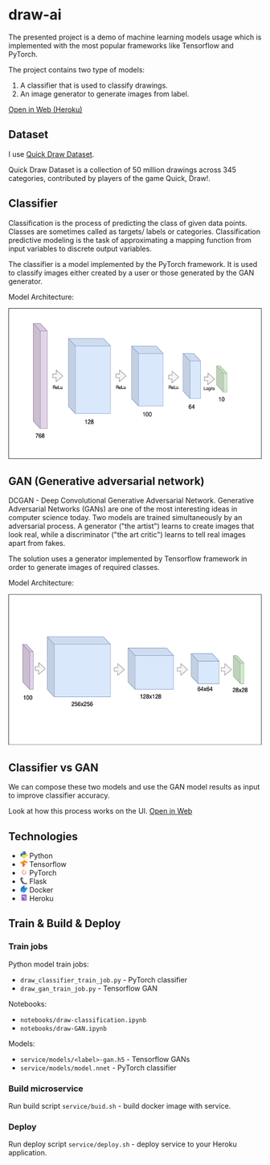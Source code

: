 # draw-ai
The presented project is a demo of machine learning models usage 
which is implemented with the most popular frameworks like Tensorflow and PyTorch.

The project contains two type of models:
1) A classifier that is used to classify drawings.
2) An image generator to generate images from label.

[Open in Web (Heroku)](https://draw-ai-alexkbit.herokuapp.com)

## Dataset
I use [Quick Draw Dataset](https://github.com/googlecreativelab/quickdraw-dataset).

Quick Draw Dataset is a collection of 50 million drawings across 345 categories, contributed by players of the game Quick, Draw!.


## Classifier
Classification is the process of predicting the class of given data points.
Classes are sometimes called as targets/ labels or categories.
Classification predictive modeling is the task of approximating a mapping function from input variables to discrete output variables.

The classifier is a model implemented by the PyTorch framework. 
It is used to classify images either created by a user or those generated by the GAN generator.

Model Architecture:

<img src="assets/classifier-arch.png" width="540" height="300px"/>

## GAN (Generative adversarial network)
DCGAN - Deep Convolutional Generative Adversarial Network.
Generative Adversarial Networks (GANs) are one of the most interesting ideas in computer science today.
Two models are trained simultaneously by an adversarial process.
A generator ("the artist") learns to create images that look real, while a discriminator ("the art critic") learns to tell real images apart from fakes.

The solution uses a generator implemented by Tensorflow framework in order to generate images of required classes.

Model Architecture:

<img src="assets/gan-arch.png" width="540" height="300px"/>

## Classifier vs GAN
We can compose these two models and use the GAN model results as input to improve classifier accuracy.

Look at how this process works on the UI.
[Open in Web](https://draw-ai-alexkbit.herokuapp.com/fight)

## Technologies
* <img src="assets/logo/python.png" width="14px" height="14px"/> Python 
* <img src="assets/logo/tensorflow.png" width="14px" height="14px"/> Tensorflow
* <img src="assets/logo/pytorch.png" width="14px" height="14px"/> PyTorch
* <img src="assets/logo/flask.png" width="14px" height="14px"/> Flask
* <img src="assets/logo/docker.png" width="14px" height="14px"/> Docker
* <img src="assets/logo/heroku.png" width="14px" height="14px"/> Heroku

## Train & Build & Deploy
### Train jobs
Python model train jobs:
* `draw_classifier_train_job.py` - PyTorch classifier
* `draw_gan_train_job.py` - Tensorflow GAN

Notebooks:
* `notebooks/draw-classification.ipynb`
* `notebooks/draw-GAN.ipynb`

Models:
* `service/models/<label>-gan.h5` - Tensorflow GANs
* `service/models/model.nnet` - PyTorch classifier

### Build microservice
Run build script `service/buid.sh` - build docker image with service.
### Deploy
Run deploy script `service/deploy.sh` - deploy service to your Heroku application.

